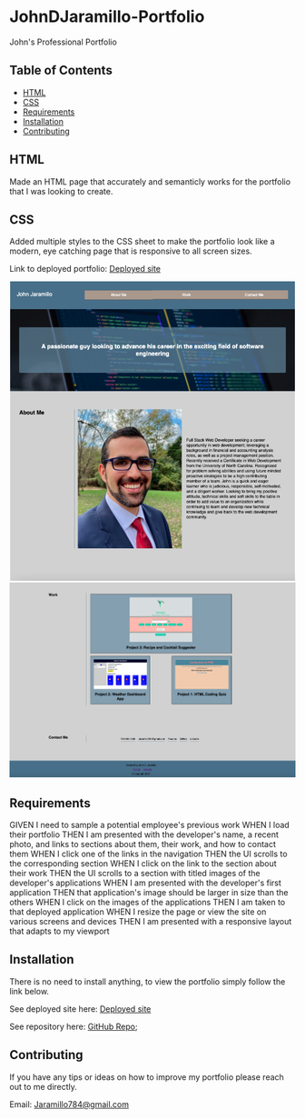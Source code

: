 # JohnDJaramillo-Portfolio
John's Professional Portfolio 

## Table of Contents

* [HTML](#HTML)
* [CSS](#CSS)
* [Requirements](#Requirements)
* [Installation](#Installation)
* [Contributing](#Contributing)

## HTML 
Made an HTML page that accurately and semanticly works for the portfolio that I was looking to create. 

## CSS 
Added multiple styles to the CSS sheet to make the portfolio look like a modern, eye catching page that is responsive to all screen sizes. 

Link to deployed portfolio: [Deployed site](https://jd-jaramillo.github.io/JohnDJaramillo-Portfolio/)

![JohnDJaramillo-Portfolio](/images/newscreenshot1.png)
![JohnDJaramillo-Portfolio](/images/newscreenshot3.png)

## Requirements

GIVEN I need to sample a potential employee's previous work
WHEN I load their portfolio
THEN I am presented with the developer's name, a recent photo, and links to sections about them, their work, and how to contact them
WHEN I click one of the links in the navigation
THEN the UI scrolls to the corresponding section
WHEN I click on the link to the section about their work
THEN the UI scrolls to a section with titled images of the developer's applications
WHEN I am presented with the developer's first application
THEN that application's image should be larger in size than the others
WHEN I click on the images of the applications
THEN I am taken to that deployed application
WHEN I resize the page or view the site on various screens and devices
THEN I am presented with a responsive layout that adapts to my viewport


## Installation

There is no need to install anything, to view the portfolio simply follow the link below. 

See deployed site here: [Deployed site](https://jd-jaramillo.github.io/JohnDJaramillo-Portfolio/) 

See repository here: [GitHub Repo](https://github.com/JD-Jaramillo/JohnDJaramillo-Portfolio);

## Contributing

If you have any tips or ideas on how to improve my portfolio please reach out to me directly. 

Email: Jaramillo784@gmail.com

